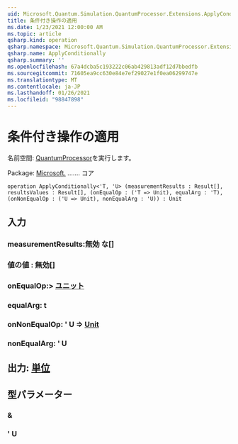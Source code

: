 ```yaml
---
uid: Microsoft.Quantum.Simulation.QuantumProcessor.Extensions.ApplyConditionally
title: 条件付き操作の適用
ms.date: 1/23/2021 12:00:00 AM
ms.topic: article
qsharp.kind: operation
qsharp.namespace: Microsoft.Quantum.Simulation.QuantumProcessor.Extensions
qsharp.name: ApplyConditionally
qsharp.summary: ''
ms.openlocfilehash: 67a4dcba5c193222c06ab429813adf12d7bbedfb
ms.sourcegitcommit: 71605ea9cc630e84e7ef29027e1f0ea06299747e
ms.translationtype: MT
ms.contentlocale: ja-JP
ms.lasthandoff: 01/26/2021
ms.locfileid: "98847898"
---
```

# <a name="applyconditionally-operation"></a>条件付き操作の適用

名前空間: [QuantumProcessor](xref:Microsoft.Quantum.Simulation.QuantumProcessor.Extensions)を実行します。

Package: [Microsoft.](https://nuget.org/packages/Microsoft.Quantum.QSharp.Core) ....... コア




```qsharp
operation ApplyConditionally<'T, 'U> (measurementResults : Result[], resultsValues : Result[], (onEqualOp : ('T => Unit), equalArg : 'T), (onNonEqualOp : ('U => Unit), nonEqualArg : 'U)) : Unit
```


## <a name="input"></a>入力

### <a name="measurementresults--__invalidresult__"></a>measurementResults:__無効 <Result> な__[]




### <a name="resultsvalues--__invalidresult__"></a>値の値 __: <Result> 無効__[]




### <a name="onequalop--t--unit"></a>onEqualOp:> [ユニット](xref:microsoft.quantum.lang-ref.unit) 




### <a name="equalarg--t"></a>equalArg: t




### <a name="onnonequalop--u--unit"></a>onNonEqualOp: ' U => [Unit](xref:microsoft.quantum.lang-ref.unit) 




### <a name="nonequalarg--u"></a>nonEqualArg: ' U





## <a name="output--unit"></a>出力: [単位](xref:microsoft.quantum.lang-ref.unit)



## <a name="type-parameters"></a>型パラメーター

### <a name="t"></a>&


### <a name="u"></a>' U

